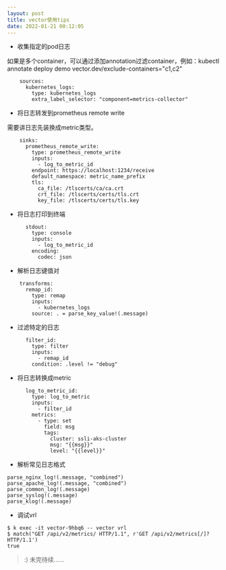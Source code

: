 ```yaml
---
layout: post
title: vector使用tips
date: 2022-01-21 00:12:05
---
```


- 收集指定的pod日志

如果是多个container，可以通过添加annotation过滤container，例如：kubectl annotate deploy demo vector.dev/exclude-containers="c1,c2"

```
    sources:
      kubernetes_logs:
        type: kubernetes_logs
        extra_label_selector: "component=metrics-collector"
```

- 将日志转发到prometheus remote write

需要讲日志先装换成metric类型。

```
    sinks:
      prometheus_remote_write:
        type: prometheus_remote_write
        inputs:
          - log_to_metric_id
        endpoint: https://localhost:1234/receive
        default_namespace: metric_name_prefix
        tls:
          ca_file: /tlscerts/ca/ca.crt
          crt_file: /tlscerts/certs/tls.crt
          key_file: /tlscerts/certs/tls.key
```

- 将日志打印到终端

```
      stdout:
        type: console
        inputs:
          - log_to_metric_id
        encoding:
          codec: json
```

- 解析日志键值对

```
    transforms:
      remap_id:
        type: remap
        inputs:
          - kubernetes_logs
        source: . = parse_key_value!(.message)
```

- 过滤特定的日志

```
      filter_id:
        type: filter
        inputs:
          - remap_id
        condition: .level != "debug"
```

- 将日志转换成metric

```
      log_to_metric_id:
        type: log_to_metric
        inputs:
          - filter_id
        metrics:
          - type: set
            field: msg
            tags:
              cluster: ssli-aks-cluster
              msg: "{{msg}}"
              level: "{{level}}"
```

- 解析常见日志格式

```
parse_nginx_log!(.message, "combined")
parse_apache_log!(.message, "combined")
parse_common_log!(.message)
parse_syslog!(.message)
parse_klog!(.message)
```

- 调试vrl

```
$ k exec -it vector-9hbq6 -- vector vrl
$ match("GET /api/v2/metrics/ HTTP/1.1", r'GET /api/v2/metrics[/]? HTTP/1.1')
true
```

> :) 未完待续......
